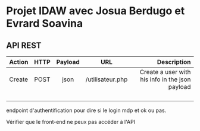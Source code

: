 # Projet IDAW avec Josua Berdugo et Evrard Soavina


## API REST


| Action | HTTP | Payload | URL | Description |
|---    |:-:    |:-:    |:-:    |--:    |
| Create | POST | json | /utilisateur.php | Create a user with his info in the json payload |
|  |  |  |  |  |
|  |  |  |  |  |
|  |  |  |  |  |
|  |  |  |  |  |

endpoint d'authentification pour dire si le login mdp et ok ou pas.

Vérifier que le front-end ne peux pas accéder à l'API